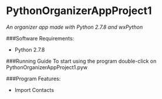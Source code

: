 # PythonOrganizerAppProject1

_An organizer app made with Python 2.7.8 and wxPython_

###Software Requirements:
  - Python 2.7.8

###Running Guide
To start using the program double-click on PythonOrganizerAppProject1.pyw

###Program Features:
  - Import Contacts
